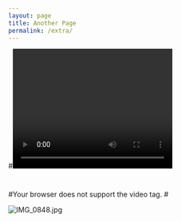 ```yaml
---
layout: page
title: Another Page
permalink: /extra/
---
```


#<video width="320" height="240" controls>
#  <source src="movie.mp4" type="video/mp4">
#  <source src="movie.ogg" type="video/ogg">
#Your browser does not support the video tag.
#</video>

![IMG_0848.jpg](../images/IMG_0848.jpg)